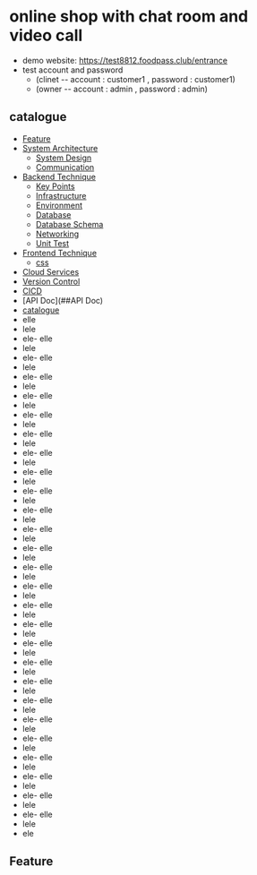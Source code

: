 # online shop with chat room and video call

+ demo website: https://test8812.foodpass.club/entrance
+ test account and password 
  - (clinet -- account : customer1 , password : customer1)
  - (owner -- account : admin , password : admin)

## catalogue
- [Feature](#Feature)
- [System Architecture](##System_Architecture)
  - [System Design](##System_Design)
  - [Communication](##Communication)
- [Backend Technique](##Backend_Technique)
  - [Key Points](##Key_Points)
  - [Infrastructure](##Infrastructure)
  - [Environment](##Environment)
  - [Database](##Database)
  - [Database Schema](##Database_Schema)
  - [Networking](##Networking)
  - [Unit Test](##Unit_Test)
- [Frontend Technique](##Frontend_Technique)
  - [css](##css)
- [Cloud Services](##Cloud_Services)
- [Version Control](##Version_Control)
- [CICD](##CICD)
- [API Doc](##API Doc)
- [catalogue](##catalogue)
- elle
- lele
- ele- elle
- lele
- ele- elle
- lele
- ele- elle
- lele
- ele- elle
- lele
- ele- elle
- lele
- ele- elle
- lele
- ele- elle
- lele
- ele- elle
- lele
- ele- elle
- lele
- ele- elle
- lele
- ele- elle
- lele
- ele- elle
- lele
- ele- elle
- lele
- ele- elle
- lele
- ele- elle
- lele
- ele- elle
- lele
- ele- elle
- lele
- ele- elle
- lele
- ele- elle
- lele
- ele- elle
- lele
- ele- elle
- lele
- ele- elle
- lele
- ele- elle
- lele
- ele- elle
- lele
- ele- elle
- lele
- ele- elle
- lele
- ele


## Feature

